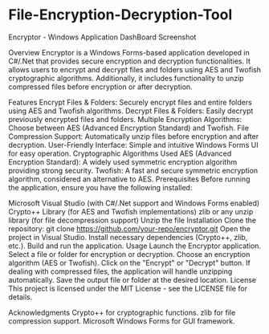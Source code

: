 # File-Encryption-Decryption-Tool

Encryptor - Windows Application
DashBoard Screenshot

Overview
Encryptor is a Windows Forms-based application developed in C#/.Net that provides secure encryption and decryption functionalities. It allows users to encrypt and decrypt files and folders using AES and Twofish cryptographic algorithms. Additionally, it includes functionality to unzip compressed files before encryption or after decryption.

Features
Encrypt Files & Folders: Securely encrypt files and entire folders using AES and Twofish algorithms.
Decrypt Files & Folders: Easily decrypt previously encrypted files and folders.
Multiple Encryption Algorithms: Choose between AES (Advanced Encryption Standard) and Twofish.
File Compression Support: Automatically unzip files before encryption and after decryption.
User-Friendly Interface: Simple and intuitive Windows Forms UI for easy operation.
Cryptographic Algorithms Used
AES (Advanced Encryption Standard): A widely used symmetric encryption algorithm providing strong security.
Twofish: A fast and secure symmetric encryption algorithm, considered an alternative to AES.
Prerequisites
Before running the application, ensure you have the following installed:

Microsoft Visual Studio (with C#/.Net support and Windows Forms enabled)
Crypto++ Library (for AES and Twofish implementations)
zlib or any unzip library (for file decompression support) Unzip the file
Installation
Clone the repository:
git clone https://github.com/your-repo/encryptor.git
Open the project in Visual Studio.
Install necessary dependencies (Crypto++, zlib, etc.).
Build and run the application.
Usage
Launch the Encryptor application.
Select a file or folder for encryption or decryption.
Choose an encryption algorithm (AES or Twofish).
Click on the "Encrypt" or "Decrypt" button.
If dealing with compressed files, the application will handle unzipping automatically.
Save the output file or folder at the desired location.
License
This project is licensed under the MIT License - see the LICENSE file for details.

Acknowledgments
Crypto++ for cryptographic functions.
zlib for file compression support.
Microsoft Windows Forms for GUI framework.
